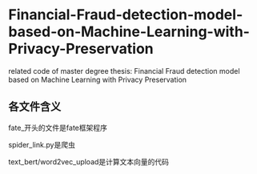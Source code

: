 # Financial-Fraud-detection-model-based-on-Machine-Learning-with-Privacy-Preservation
related code of master degree thesis: Financial Fraud detection model based on Machine Learning with Privacy Preservation

## 各文件含义
fate_开头的文件是fate框架程序

spider_link.py是爬虫

text_bert/word2vec_upload是计算文本向量的代码
